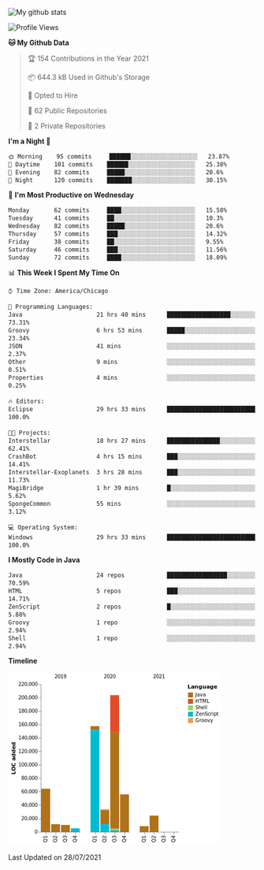 ![My github stats](https://github-readme-stats.vercel.app/api?username=romvoid95&theme=gruvbox&include_all_commits=true&show_icons=true")

<!--START_SECTION:waka-->
![Profile Views](http://img.shields.io/badge/Profile%20Views-0-blue)

**🐱 My Github Data** 

> 🏆 154 Contributions in the Year 2021
 > 
> 📦 644.3 kB Used in Github's Storage 
 > 
> 💼 Opted to Hire
 > 
> 📜 62 Public Repositories 
 > 
> 🔑 2 Private Repositories  
 > 
**I'm a Night 🦉** 

```text
🌞 Morning    95 commits     ██████░░░░░░░░░░░░░░░░░░░   23.87% 
🌆 Daytime    101 commits    ██████░░░░░░░░░░░░░░░░░░░   25.38% 
🌃 Evening    82 commits     █████░░░░░░░░░░░░░░░░░░░░   20.6% 
🌙 Night      120 commits    ███████░░░░░░░░░░░░░░░░░░   30.15%

```
📅 **I'm Most Productive on Wednesday** 

```text
Monday       62 commits     ████░░░░░░░░░░░░░░░░░░░░░   15.58% 
Tuesday      41 commits     ██░░░░░░░░░░░░░░░░░░░░░░░   10.3% 
Wednesday    82 commits     █████░░░░░░░░░░░░░░░░░░░░   20.6% 
Thursday     57 commits     ███░░░░░░░░░░░░░░░░░░░░░░   14.32% 
Friday       38 commits     ██░░░░░░░░░░░░░░░░░░░░░░░   9.55% 
Saturday     46 commits     ███░░░░░░░░░░░░░░░░░░░░░░   11.56% 
Sunday       72 commits     ████░░░░░░░░░░░░░░░░░░░░░   18.09%

```


📊 **This Week I Spent My Time On** 

```text
⌚︎ Time Zone: America/Chicago

💬 Programming Languages: 
Java                     21 hrs 40 mins      ██████████████████░░░░░░░   73.31% 
Groovy                   6 hrs 53 mins       █████░░░░░░░░░░░░░░░░░░░░   23.34% 
JSON                     41 mins             ░░░░░░░░░░░░░░░░░░░░░░░░░   2.37% 
Other                    9 mins              ░░░░░░░░░░░░░░░░░░░░░░░░░   0.51% 
Properties               4 mins              ░░░░░░░░░░░░░░░░░░░░░░░░░   0.25%

🔥 Editors: 
Eclipse                  29 hrs 33 mins      █████████████████████████   100.0%

🐱‍💻 Projects: 
Interstellar             18 hrs 27 mins      ███████████████░░░░░░░░░░   62.41% 
CrashBot                 4 hrs 15 mins       ███░░░░░░░░░░░░░░░░░░░░░░   14.41% 
Interstellar-Exoplanets  3 hrs 28 mins       ███░░░░░░░░░░░░░░░░░░░░░░   11.73% 
MagiBridge               1 hr 39 mins        █░░░░░░░░░░░░░░░░░░░░░░░░   5.62% 
SpongeCommon             55 mins             ░░░░░░░░░░░░░░░░░░░░░░░░░   3.12%

💻 Operating System: 
Windows                  29 hrs 33 mins      █████████████████████████   100.0%

```

**I Mostly Code in Java** 

```text
Java                     24 repos            █████████████████░░░░░░░░   70.59% 
HTML                     5 repos             ███░░░░░░░░░░░░░░░░░░░░░░   14.71% 
ZenScript                2 repos             █░░░░░░░░░░░░░░░░░░░░░░░░   5.88% 
Groovy                   1 repo              ░░░░░░░░░░░░░░░░░░░░░░░░░   2.94% 
Shell                    1 repo              ░░░░░░░░░░░░░░░░░░░░░░░░░   2.94%

```


**Timeline**

![Chart not found](https://raw.githubusercontent.com/ROMVoid95/ROMVoid95/master/charts/bar_graph.png) 


 Last Updated on 28/07/2021
<!--END_SECTION:waka-->
